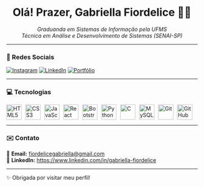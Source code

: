 <h1 align="center">Olá! Prazer, Gabriella Fiordelice 🖐🏻</h1>

<p align="center">
  <i>Graduanda em Sistemas de Informação pela UFMS<br/>
  Técnica em Análise e Desenvolvimento de Sistemas (SENAI-SP)</i>
</p>

---

### 📱 Redes Sociais

[![Instagram](https://img.shields.io/badge/Instagram-E4405F?style=for-the-badge&logo=instagram&logoColor=white)](https://instagram.com/fiordelicee)
[![LinkedIn](https://img.shields.io/badge/LinkedIn-0077B5?style=for-the-badge&logo=linkedin&logoColor=white)](https://www.linkedin.com/in/gabriella-fiordelice)
[![Portfólio](https://img.shields.io/badge/Portfólio-FF5733?style=for-the-badge&logo=Firefox&logoColor=white)](https://fiordelice.github.io/gabriellafiordelice/)

---

### 💻 Tecnologias

<div style="display: flex; flex-wrap: wrap; gap: 10px;">
  <img src="https://cdn.jsdelivr.net/gh/devicons/devicon/icons/html5/html5-original.svg" height="40" alt="HTML5" />
  <img src="https://cdn.jsdelivr.net/gh/devicons/devicon/icons/css3/css3-original.svg" height="40" alt="CSS3" />
  <img src="https://cdn.jsdelivr.net/gh/devicons/devicon/icons/javascript/javascript-original.svg" height="40" alt="JavaScript" />
  <img src="https://cdn.jsdelivr.net/gh/devicons/devicon/icons/react/react-original.svg" height="40" alt="React" />
  <img src="https://cdn.jsdelivr.net/gh/devicons/devicon/icons/bootstrap/bootstrap-original.svg" height="40" alt="Bootstrap" />
  <img src="https://cdn.jsdelivr.net/gh/devicons/devicon/icons/python/python-original.svg" height="40" alt="Python" />
  <img src="https://cdn.jsdelivr.net/gh/devicons/devicon/icons/c/c-original.svg" height="40" alt="C" />
  <img src="https://cdn.jsdelivr.net/gh/devicons/devicon/icons/mysql/mysql-original.svg" height="40" alt="MySQL" />
  <img src="https://cdn.jsdelivr.net/gh/devicons/devicon/icons/git/git-original.svg" height="40" alt="Git" />
 <img src="https://github.githubassets.com/images/modules/logos_page/GitHub-Mark-Light.png" height="40" alt="GitHub" />
</div>


---

### ✉️ Contato

📩 **Email:** fiordelicegabriella@gmail.com  
💼 **LinkedIn:** https://www.linkedin.com/in/gabriella-fiordelice


---

✨ Obrigada por visitar meu perfil!

